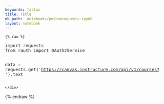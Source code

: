 ```yaml
---
keywords: fastai
title: Title
nb_path: _notebooks/pythonrequests.ipynb
layout: notebook
---
```


<!--
#################################################
### THIS FILE WAS AUTOGENERATED! DO NOT EDIT! ###
#################################################
# file to edit: _notebooks/pythonrequests.ipynb
-->

<div class="container" id="notebook-container">
        
    {% raw %}
    
<div class="cell border-box-sizing code_cell rendered">
<div class="input">

<div class="inner_cell">
    <div class="input_area">
<div class=" highlight hl-python"><pre><span></span><span class="kn">import</span> <span class="nn">requests</span>
<span class="kn">from</span> <span class="nn">rauth</span> <span class="kn">import</span> <span class="mi">0</span><span class="n">Auth2Service</span>

<span class="n">data</span> <span class="o">=</span> <span class="n">requests</span><span class="o">.</span><span class="n">get</span><span class="p">(</span><span class="s1">&#39;https://canvas.instructure.com/api/v1/courses?access_token=2573~X9WkwSJ62BwHnSo6mveXYKv9kcSCAG3VrCJRrmrnYCgwJuzAa155k1zG8PYcySHa</span>
<span class="s1">&#39;).text</span>
</pre></div>

    </div>
</div>
</div>

</div>
    {% endraw %}

</div>
 

